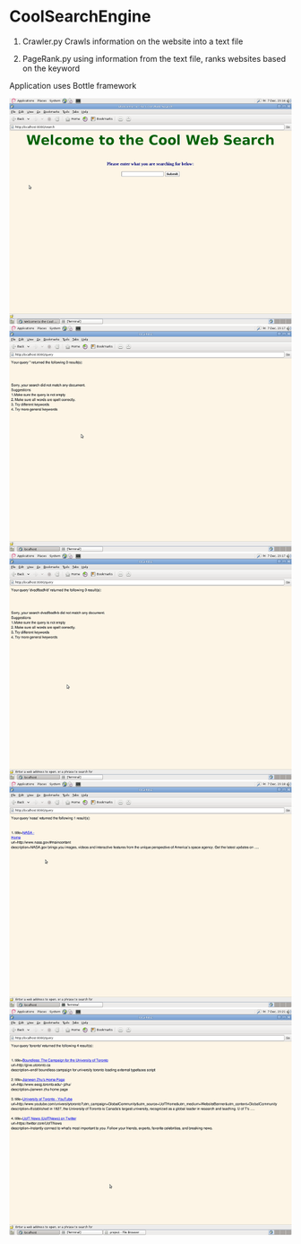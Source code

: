 # CoolSearchEngine

1. Crawler.py
Crawls information on the website into a text file

2. PageRank.py
using information from the text file, ranks websites based on the keyword

Application uses Bottle framework

![CoolSearchEngine](/Screenshot1.jpg?raw=true)
![CoolSearchEngine](/Screenshot2.jpg?raw=true)
![CoolSearchEngine](/Screenshot3.jpg?raw=true)
![CoolSearchEngine](/Screenshot4.jpg?raw=true)
![CoolSearchEngine](/Screenshot5.jpg?raw=true)